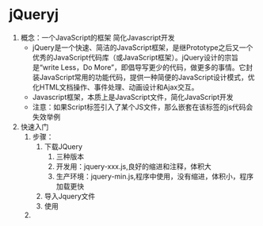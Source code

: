 # jQueryj
1. 概念：一个JavaScript的框架 简化Javascript开发
   - jQuery是一个快速、简洁的JavaScript框架，是继Prototype之后又一个优秀的JavaScript代码库（或JavaScript框架）。jQuery设计的宗旨是“write Less，Do More”，即倡导写更少的代码，做更多的事情。它封装JavaScript常用的功能代码，提供一种简便的JavaScript设计模式，优化HTML文档操作、事件处理、动画设计和Ajax交互。
   - Javascript框架，本质上是JavaScript文件，简化JavaScript开发
   - 注意：如果Script标签引入了某个JS文件，那么嵌套在该标签的js代码会失效举例
2. 快速入门
    1. 步骤：
       1. 下载JQuery
          1. 三种版本
          2. 开发用：jquery-xxx.js,良好的缩进和注释，体积大
          3. 生产环境：jquery-min.js,程序中使用，没有缩进，体积小，程序加载更快
       2. 导入Jquery文件
       3. 使用
    2. 
   